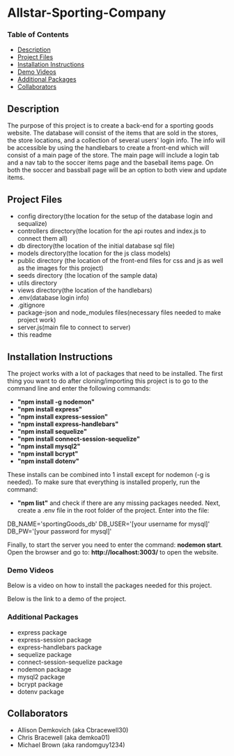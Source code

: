 # Allstar-Sporting-Company

### Table of Contents
- [Description](#description)
- [Project Files](#project-files)
- [Installation Instructions](#installation-instructions)
- [Demo Videos](#demo-videos)
- [Additional Packages](#additional-packages)
- [Collaborators](#collaborators)


## Description
The purpose of this project is to create a back-end for a sporting goods website.
The database will consist of the items that are sold in the stores, the store 
locations, and a collection of several users' login info. The info will be 
accessible by using the handlebars to create a front-end which will consist of
a main page of the store. The main page will include a login tab and a nav tab
to the soccer items page and the baseball items page. On both the soccer and 
bassball page will be an option to both view and update items. 

## Project Files
- config directory(the location for the setup of the database login and sequalize)
- controllers directory(the location for the api routes and index.js to connect
    them all)
- db directory(the location of the initial database sql file)
- models directory(the location for the js class models)
- public directory (the location of the front-end files for css and js as well as
    the images for this project)
- seeds directory (the location of the sample data)
- utils directory
- views directory(the location of the handlebars)
- .env(database login info)
- .gitignore
- package-json and node_modules files(necessary files needed to make project work)
- server.js(main file to connect to server)
- this readme

## Installation Instructions
The project works with a lot of packages that need to be installed. The first thing
you want to do after cloning/importing this project is to go to the command line 
and enter the following commands:
- __"npm install -g nodemon"__  
- __"npm install express"__
- __"npm install express-session"__ 
- __"npm install express-handlebars"__
- __"npm install sequelize"__
- __"npm install connect-session-sequelize"__
- __"npm install mysql2"__
- __"npm install bcrypt"__
- __"npm install dotenv"__

These installs can be combined into 1 install except for nodemon (-g is needed).
To make sure that everything is installed properly, run the command: 
- __"npm list"__
and check if there are any missing packages needed. Next, create a .env file
in the root folder of the project. Enter into the file:

DB_NAME='sportingGoods_db'
DB_USER='[your username for mysql]'
DB_PW='[your password for mysql]'

Finally, to start the server you need to enter the command: __nodemon start__.
Open the browser and go to: __http://localhost:3003/__ to open the website. 

### Demo Videos
Below is a video on how to install the packages needed for this project.



Below is the link to a demo of the project.




### Additional Packages
- express package
- express-session package
- express-handlebars package
- sequelize package
- connect-session-sequelize package
- nodemon package
- mysql2 package
- bcrypt package
- dotenv package


## Collaborators
- Allison Demkovich (aka Cbracewell30)
- Chris Bracewell (aka demkoa01)
- Michael Brown (aka randomguy1234)